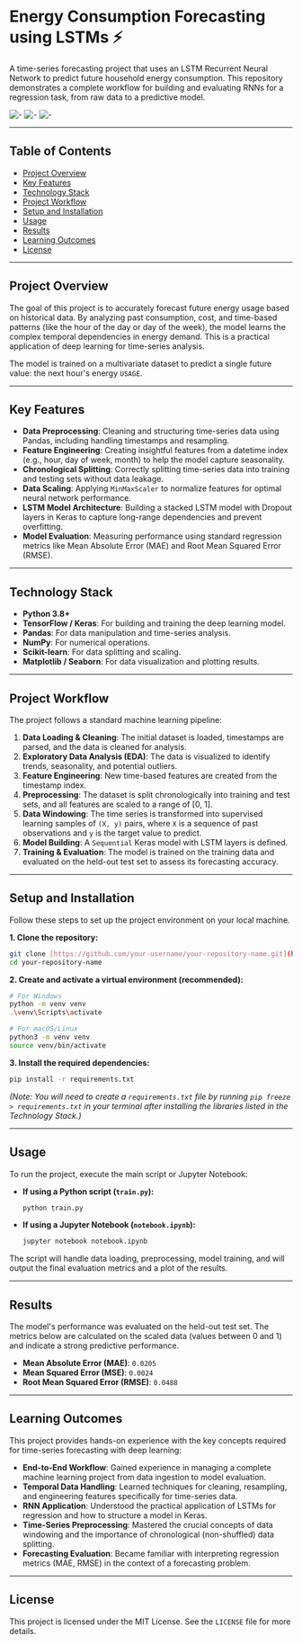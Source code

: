 # Energy Consumption Forecasting using LSTMs ⚡️

A time-series forecasting project that uses an LSTM Recurrent Neural Network to predict future household energy consumption. This repository demonstrates a complete workflow for building and evaluating RNNs for a regression task, from raw data to a predictive model.

![-](https://img.shields.io/badge/Python-3.8+-blue.svg)
![-](https://img.shields.io/badge/TensorFlow-2.x-orange.svg)
![-](https://img.shields.io/badge/License-MIT-green.svg)

---

## Table of Contents
- [Project Overview](#project-overview)
- [Key Features](#key-features)
- [Technology Stack](#technology-stack)
- [Project Workflow](#project-workflow)
- [Setup and Installation](#setup-and-installation)
- [Usage](#usage)
- [Results](#results)
- [Learning Outcomes](#learning-outcomes)
- [License](#license)

---

## Project Overview
The goal of this project is to accurately forecast future energy usage based on historical data. By analyzing past consumption, cost, and time-based patterns (like the hour of the day or day of the week), the model learns the complex temporal dependencies in energy demand. This is a practical application of deep learning for time-series analysis.

The model is trained on a multivariate dataset to predict a single future value: the next hour's energy `USAGE`.

---

## Key Features
- **Data Preprocessing**: Cleaning and structuring time-series data using Pandas, including handling timestamps and resampling.
- **Feature Engineering**: Creating insightful features from a datetime index (e.g., hour, day of week, month) to help the model capture seasonality.
- **Chronological Splitting**: Correctly splitting time-series data into training and testing sets without data leakage.
- **Data Scaling**: Applying `MinMaxScaler` to normalize features for optimal neural network performance.
- **LSTM Model Architecture**: Building a stacked LSTM model with Dropout layers in Keras to capture long-range dependencies and prevent overfitting.
- **Model Evaluation**: Measuring performance using standard regression metrics like Mean Absolute Error (MAE) and Root Mean Squared Error (RMSE).

---

## Technology Stack
- **Python 3.8+**
- **TensorFlow / Keras**: For building and training the deep learning model.
- **Pandas**: For data manipulation and time-series analysis.
- **NumPy**: For numerical operations.
- **Scikit-learn**: For data splitting and scaling.
- **Matplotlib / Seaborn**: For data visualization and plotting results.

---

## Project Workflow
The project follows a standard machine learning pipeline:

1.  **Data Loading & Cleaning**: The initial dataset is loaded, timestamps are parsed, and the data is cleaned for analysis.
2.  **Exploratory Data Analysis (EDA)**: The data is visualized to identify trends, seasonality, and potential outliers.
3.  **Feature Engineering**: New time-based features are created from the timestamp index.
4.  **Preprocessing**: The dataset is split chronologically into training and test sets, and all features are scaled to a range of [0, 1].
5.  **Data Windowing**: The time series is transformed into supervised learning samples of `(X, y)` pairs, where `X` is a sequence of past observations and `y` is the target value to predict.
6.  **Model Building**: A `Sequential` Keras model with LSTM layers is defined.
7.  **Training & Evaluation**: The model is trained on the training data and evaluated on the held-out test set to assess its forecasting accuracy.

---

## Setup and Installation

Follow these steps to set up the project environment on your local machine.

**1. Clone the repository:**
```bash
git clone [https://github.com/your-username/your-repository-name.git](https://github.com/your-username/your-repository-name.git)
cd your-repository-name
```

**2. Create and activate a virtual environment (recommended):**
```bash
# For Windows
python -m venv venv
.\venv\Scripts\activate

# For macOS/Linux
python3 -m venv venv
source venv/bin/activate
```

**3. Install the required dependencies:**
```bash
pip install -r requirements.txt
```
*(Note: You will need to create a `requirements.txt` file by running `pip freeze > requirements.txt` in your terminal after installing the libraries listed in the Technology Stack.)*

---

## Usage
To run the project, execute the main script or Jupyter Notebook:

- **If using a Python script (`train.py`):**
  ```bash
  python train.py
  ```
- **If using a Jupyter Notebook (`notebook.ipynb`):**
  ```bash
  jupyter notebook notebook.ipynb
  ```
The script will handle data loading, preprocessing, model training, and will output the final evaluation metrics and a plot of the results.

---

## Results
The model's performance was evaluated on the held-out test set. The metrics below are calculated on the scaled data (values between 0 and 1) and indicate a strong predictive performance.

- **Mean Absolute Error (MAE)**: `0.0205`
- **Mean Squared Error (MSE)**: `0.0024`
- **Root Mean Squared Error (RMSE)**: `0.0488`

---

## Learning Outcomes
This project provides hands-on experience with the key concepts required for time-series forecasting with deep learning:
- **End-to-End Workflow**: Gained experience in managing a complete machine learning project from data ingestion to model evaluation.
- **Temporal Data Handling**: Learned techniques for cleaning, resampling, and engineering features specifically for time-series data.
- **RNN Application**: Understood the practical application of LSTMs for regression and how to structure a model in Keras.
- **Time-Series Preprocessing**: Mastered the crucial concepts of data windowing and the importance of chronological (non-shuffled) data splitting.
- **Forecasting Evaluation**: Became familiar with interpreting regression metrics (MAE, RMSE) in the context of a forecasting problem.

---

## License
This project is licensed under the MIT License. See the `LICENSE` file for more details.
